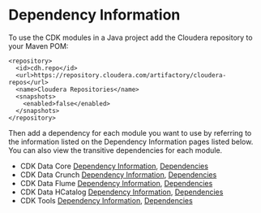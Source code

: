 # Dependency Information

To use the CDK modules in a Java project add the Cloudera repository to your Maven POM:

    <repository>
      <id>cdh.repo</id>
      <url>https://repository.cloudera.com/artifactory/cloudera-repos</url>
      <name>Cloudera Repositories</name>
      <snapshots>
        <enabled>false</enabled>
      </snapshots>
    </repository>

Then add a dependency for each module you want to use by referring to the
information listed on the Dependency Information pages listed below.
You can also view the transitive dependencies for each module.

* CDK Data Core
 [Dependency Information](cdk-data/cdk-data-core/dependency-info.html),
 [Dependencies](cdk-data/cdk-data-core/dependencies.html)
* CDK Data Crunch
 [Dependency Information](cdk-data/cdk-data-crunch/dependency-info.html),
 [Dependencies](cdk-data/cdk-data-crunch/dependencies.html)
* CDK Data Flume
 [Dependency Information](cdk-data/cdk-data-flume/dependency-info.html),
 [Dependencies](cdk-data/cdk-data-flume/dependencies.html)
* CDK Data HCatalog
 [Dependency Information](cdk-data/cdk-data-hcatalog/dependency-info.html),
 [Dependencies](cdk-data/cdk-data-hcatalog/dependencies.html)
* CDK Tools
 [Dependency Information](cdk-tools/dependency-info.html),
 [Dependencies](cdk-tools/dependencies.html)
